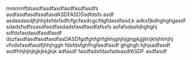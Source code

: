 mmmmfbbasdfasdfasdfasdfasdfasdfs
asdfasdfasdfasdfasdASDFASDSsdfdsfs
asdf asdasdasdjhjhhjdsfdsfsdfcfgcfasdcgcfdgfdasdfasd;k adksfjkdhghghgasdf
sdadsfsdfssasdfasdfasdadsfasdfasdfafssfs
asfafsdashjhghghj
sdfdsfasdasdfasdfasdf
dszfasdfasdfasdfasdfasDASDfgdfghfghfghhjghjhjghgjkjjjjkhjkhjhhhjhj
vfvdsfasdfasdfjhhjhggh
fdsfdsfghfhgfasdfasdf
ghghgh
hjhjsadfasdf
asdfhhjhjhjkjjkjkkjjkjk
adfasdf
fasdfadsfdasfadsasdfASDF
asdfasdf
